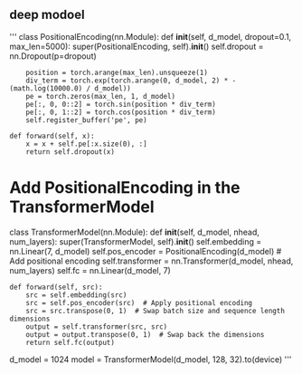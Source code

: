 ## deep modoel
'''
class PositionalEncoding(nn.Module):
    def __init__(self, d_model, dropout=0.1, max_len=5000):
        super(PositionalEncoding, self).__init__()
        self.dropout = nn.Dropout(p=dropout)

        position = torch.arange(max_len).unsqueeze(1)
        div_term = torch.exp(torch.arange(0, d_model, 2) * -(math.log(10000.0) / d_model))
        pe = torch.zeros(max_len, 1, d_model)
        pe[:, 0, 0::2] = torch.sin(position * div_term)
        pe[:, 0, 1::2] = torch.cos(position * div_term)
        self.register_buffer('pe', pe)

    def forward(self, x):
        x = x + self.pe[:x.size(0), :]
        return self.dropout(x)


# Add PositionalEncoding in the TransformerModel
class TransformerModel(nn.Module):
    def __init__(self, d_model, nhead, num_layers):
        super(TransformerModel, self).__init__()
        self.embedding = nn.Linear(7, d_model)
        self.pos_encoder = PositionalEncoding(d_model)  # Add positional encoding
        self.transformer = nn.Transformer(d_model, nhead, num_layers)
        self.fc = nn.Linear(d_model, 7)

    def forward(self, src):
        src = self.embedding(src)
        src = self.pos_encoder(src)  # Apply positional encoding
        src = src.transpose(0, 1)  # Swap batch size and sequence length dimensions
        output = self.transformer(src, src)
        output = output.transpose(0, 1)  # Swap back the dimensions
        return self.fc(output)


d_model = 1024
model = TransformerModel(d_model, 128, 32).to(device)
'''
